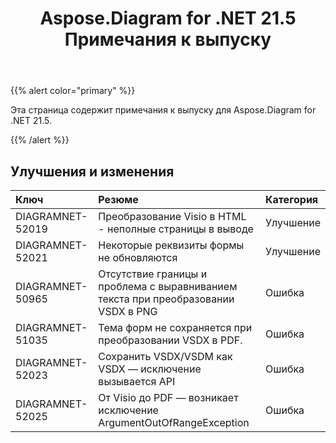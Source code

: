 ﻿---
title: Aspose.Diagram for .NET 21.5 Примечания к выпуску
type: docs
weight: 8
url: /ru/net/aspose-diagram-for-net-21-5-release-notes/
---
{{% alert color="primary" %}} 

Эта страница содержит примечания к выпуску для Aspose.Diagram for .NET 21.5.

{{% /alert %}} 
## **Улучшения и изменения**

|**Ключ**|**Резюме**|**Категория**|
|:- |:- |:- |
|DIAGRAMNET-52019|Преобразование Visio в HTML - неполные страницы в выводе|Улучшение|
|DIAGRAMNET-52021|Некоторые реквизиты формы не обновляются|Улучшение|
|DIAGRAMNET-50965|Отсутствие границы и проблема с выравниванием текста при преобразовании VSDX в PNG|Ошибка|
|DIAGRAMNET-51035|Тема форм не сохраняется при преобразовании VSDX в PDF.|Ошибка|
|DIAGRAMNET-52023|Сохранить VSDX/VSDM как VSDX — исключение вызывается API|Ошибка|
|DIAGRAMNET-52025|От Visio до PDF — возникает исключение ArgumentOutOfRangeException|Ошибка|




